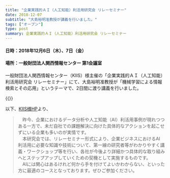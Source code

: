 ```yaml
---
title: "企業実践的ＡＩ（人工知能）利活用研究会 リレーセミナー"
date: 2018-12-07
subtitle: "大島裕明准教授が講義を行いました。"
tags: ["オープン"]
type: post
summary: 企業実践的ＡＩ（人工知能）利活用研究会 リレーセミナー
---
```


<!--more-->
#### 日時：2018年12月6日（木）、7日（金）
#### 場所：一般財団法人関西情報センター 第1会議室
一般財団法人関西情報センター（KIIS）様主催の「企業実践的ＡＩ（人工知能）利活用研究会 リレーセミナー」にて、大島裕明准教授が「機械学習による情報検索とその応用」というテーマで、2日間に渡り講義を行いました。

{{<gallery >}}


以下、[KIIS様HP](https://secure.kiis.or.jp/ai/seminar2018/)より、

> 　昨今、企業におけるデータ分析や人工知能（AI）利活用事例が現れつつある一方で、未だ自社での課題解決に向けた具体的なアクションを起こせずにいる企業も多いのが実情です。  
> 　本研究会では、リレーセミナー形式により、企業ビジネスにおけるAI 利活用に必要な知識や技術について、第一線の研究者等がわかりやすく講義・ワークショップ等を行い、各社が今後より詳細かつ具体的な取り組みへとステップアップしていくための契機として実施するものです。  
> 　AIには関心はあるけれど何から手を付けてよいかわからない、といった方に最適のコースとなっております。ぜひご参加ください。
